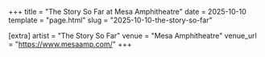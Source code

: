 +++
title = "The Story So Far at Mesa Amphitheatre"
date = 2025-10-10
template = "page.html"
slug = "2025-10-10-the-story-so-far"

[extra]
artist = "The Story So Far"
venue = "Mesa Amphitheatre"
venue_url = "https://www.mesaamp.com/"
+++
